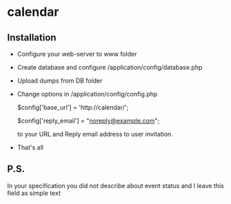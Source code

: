 # calendar

## Installation

- Configure your web-server to www folder
- Create database and configure /application/config/database.php
- Upload dumps from DB folder
- Change options in /application/config/config.php
 
    $config['base_url'] = 'http://calendar/';
    
    $config['reply_email'] = "noreply@example.com";
    
    to your URL and Reply email address to user invitation.
    
- That's all

## P.S.
In your specification you did not describe about event status and I leave this field as simple text

